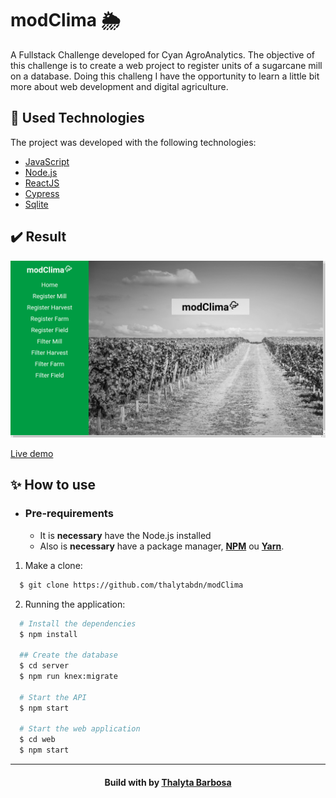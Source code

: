 # modClima 🌦

A Fullstack Challenge developed for Cyan AgroAnalytics. The objective of this challenge is to create a web project to register units of a sugarcane mill on a database. Doing this challeng I have the opportunity to learn a little bit more about web development and digital agriculture.

## 🚀 Used Technologies

The project was developed with the following technologies:

- [JavaScript](https://www.javascript.com/)
- [Node.js](https://nodejs.org/en/)
- [ReactJS](https://reactjs.org/)
- [Cypress](https://www.cypress.io/)
- [Sqlite](https://www.sqlite.org/index.html)

## :heavy_check_mark: Result

 <p align="center">
  <img src="result.png"/>
</p>

[Live demo](https://modclima.herokuapp.com/)

## ✨ How to use

- ### **Pre-requirements**

    - It is **necessary** have the Node.js installed
    - Also is **necessary** have a package manager, **[NPM](https://www.npmjs.com/)** ou **[Yarn](https://yarnpkg.com/)**.

1. Make a clone:

```sh
  $ git clone https://github.com/thalytabdn/modClima
```

2. Running the application:

```sh
  # Install the dependencies
  $ npm install

  ## Create the database
  $ cd server
  $ npm run knex:migrate

  # Start the API
  $ npm start

  # Start the web application
  $ cd web
  $ npm start

 ```
  ---
  
<h4 align="center">
    Build with by <a href="https://www.linkedin.com/in/thalytabdn/" target="_blank">Thalyta Barbosa</a>
</h4>
